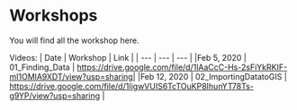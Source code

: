 # Workshops

You will find all the workshop here.

Videos:
| Date | Workshop | Link |
| --- | --- | --- |
|Feb 5, 2020 | 01_Finding_Data | https://drive.google.com/file/d/1lAaCcC-Hs-2sFiYkRKIF-mI1OMlA9XDT/view?usp=sharing|
|Feb 12, 2020 | 02_ImportingDatatoGIS | https://drive.google.com/file/d/1IjgwVUIS6TcTOuKP8IhunYT78Ts-g9YP/view?usp=sharing |
